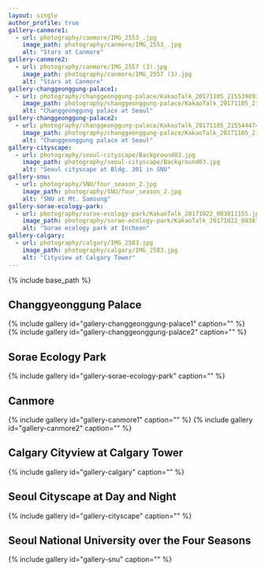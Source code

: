 ```yaml
---
layout: single
author_profile: true
gallery-canmore1:
  - url: photography/canmore/IMG_2553_.jpg
    image_path: photography/canmore/IMG_2553_.jpg
    alt: "Stars at Canmore"
gallery-canmore2:
  - url: photography/canmore/IMG_2557 (3).jpg
    image_path: photography/canmore/IMG_2557 (3).jpg
    alt: "Stars at Canmore"
gallery-changgeonggung-palace1:
  - url: photography/changgeonggung-palace/KakaoTalk_20171105_215539893_.jpg
    image_path: photography/changgeonggung-palace/KakaoTalk_20171105_215539893_.jpg
    alt: "Changgeonggung palace at Seoul"
gallery-changgeonggung-palace2:
  - url: photography/changgeonggung-palace/KakaoTalk_20171105_215544474_.jpg
    image_path: photography/changgeonggung-palace/KakaoTalk_20171105_215544474_.jpg
    alt: "Changgeonggung palace at Seoul"
gallery-cityscape:
  - url: photography/seoul-cityscape/Background03.jpg
    image_path: photography/seoul-cityscape/Background03.jpg
    alt: "Seoul cityscape at Bldg. 301 in SNU"
gallery-snu:
  - url: photography/SNU/four_season_2.jpg
    image_path: photography/SNU/four_season_2.jpg
    alt: "SNU at Mt. Samsung"
gallery-sorae-ecology-park:
  - url: photography/sorae-ecology-park/KakaoTalk_20171022_003811155.jpg
    image_path: photography/sorae-ecology-park/KakaoTalk_20171022_003811155.jpg
    alt: "Sorae ecology park at Incheon"
gallery-calgary:
  - url: photography/calgary/IMG_2583.jpg
	image_path: photography/calgary/IMG_2583.jpg
	alt: "Cityview at Calgary Tower"
---
```


{% include base_path %}

## Changgyeonggung Palace

{% include gallery id="gallery-changgeonggung-palace1" caption="" %}
{% include gallery id="gallery-changgeonggung-palace2" caption="" %}

## Sorae Ecology Park

{% include gallery id="gallery-sorae-ecology-park" caption="" %}

## Canmore

{% include gallery id="gallery-canmore1" caption="" %}
{% include gallery id="gallery-canmore2" caption="" %}

## Calgary Cityview at Calgary Tower

{% include gallery id="gallery-calgary" caption="" %}

## Seoul Cityscape at Day and Night

{% include gallery id="gallery-cityscape" caption="" %}

## Seoul National University over the Four Seasons

{% include gallery id="gallery-snu" caption="" %}
